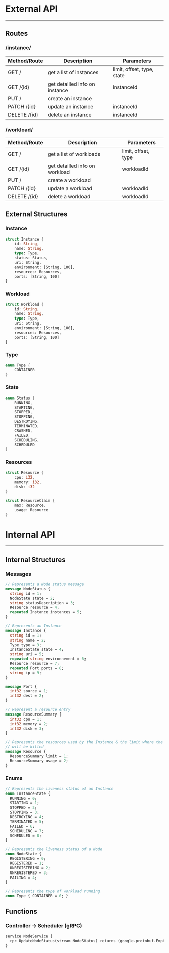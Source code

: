 # External API

---

## Routes

### /instance/

| Method/Route | Description                    | Parameters                 |
| ------------ | ------------------------------ | -------------------------- |
| GET /        | get a list of instances        | limit, offset, type, state |
| GET /{id}    | get detailled info on instance | instanceId                 |
| PUT /        | create an instance             |                            |
| PATCH /{id}  | update an instance             | instanceId                 |
| DELETE /{id} | delete an instance             | instanceId                 |

### /workload/

| Method/Route | Description                    | Parameters          |
| ------------ | ------------------------------ | ------------------- |
| GET /        | get a list of workloads        | limit, offset, type |
| GET /{id}    | get detailled info on workload | workloadId          |
| PUT /        | create a workload              |                     |
| PATCH /{id}  | update a workload              | workloadId          |
| DELETE /{id} | delete a workload              | workloadId          |

## External Structures

### Instance

```rust
struct Instance {
    id: String,
    name: String,
    type: Type,
    status: Status,
    uri: String,
    environment: [String, 100],
    resources: Resources,
    ports: [String, 100]
}
```

### Workload

```rust
struct Workload {
    id: String,
    name: String,
    type: Type,
    uri: String,
    environment: [String, 100],
    resources: Resources,
    ports: [String, 100]
}
```

### Type

```rust
enum Type {
    CONTAINER
}
```

### State

```rust
enum Status {
    RUNNING,
    STARTING,
    STOPPED,
    STOPPING,
    DESTROYING,
    TERMINATED,
    CRASHED,
    FAILED,
    SCHEDULING,
    SCHEDULED
}
```

### Resources

```rust
struct Resource {
    cpu: i32,
    memory: i32,
    disk: i32
}
```

```rust
struct ResourceClaim {
    max: Resource,
    usage: Resource
}
```

# Internal API

---

## Internal Structures

### Messages

```protobuf
// Represents a Node status message
message NodeStatus {
  string id = 1;
  NodeState state = 2;
  string statusDescription = 3;
  Resource resource = 4;
  repeated Instance instances = 5;
}

// Represents an Instance
message Instance {
  string id = 1;
  string name = 2;
  Type type = 3;
  InstanceState state = 4;
  string uri = 5;
  repeated string environnement = 6;
  Resource resource = 7;
  repeated Port ports = 8;
  string ip = 9;
}

message Port {
  int32 source = 1;
  int32 dest = 2;
}

// Represent a resource entry
message ResourceSummary {
  int32 cpu = 1;
  int32 memory = 2;
  int32 disk = 3;
}

// Represents the resources used by the Instance & the limit where the workload
// will be killed
message Resource {
  ResourceSummary limit = 1;
  ResourceSummary usage = 2;
}
```

### Enums

```protobuf
// Represents the liveness status of an Instance
enum InstanceState {
  RUNNING = 0;
  STARTING = 1;
  STOPPED = 2;
  STOPPING = 3;
  DESTROYING = 4;
  TERMINATED = 5;
  FAILED = 6;
  SCHEDULING = 7;
  SCHEDULED = 8;
}

// Represents the liveness status of a Node
enum NodeState {
  REGISTERING = 0;
  REGISTERED = 1;
  UNREGISTERING = 2;
  UNREGISTERED = 3;
  FAILING = 4;
}

// Represents the type of workload running
enum Type { CONTAINER = 0; }
```

## Functions

### Controller → Scheduler (gRPC)

```protobuf
service NodeService {
  rpc UpdateNodeStatus(stream NodeStatus) returns (google.protobuf.Empty) {}
}
```
